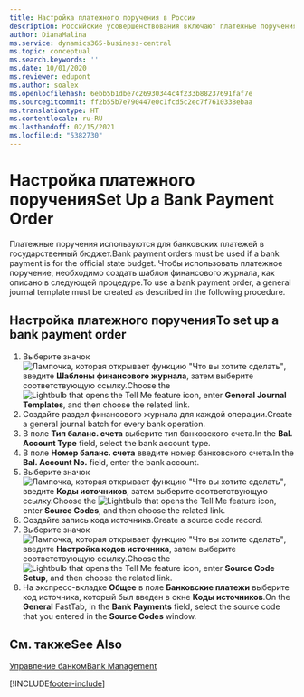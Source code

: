 ```yaml
---
title: Настройка платежного поручения в России
description: Российские усовершенствования включают платежные поручения.
author: DianaMalina
ms.service: dynamics365-business-central
ms.topic: conceptual
ms.search.keywords: ''
ms.date: 10/01/2020
ms.reviewer: edupont
ms.author: soalex
ms.openlocfilehash: 6ebb5b1dbe7c26930344c4f233b88237691faf7e
ms.sourcegitcommit: ff2b55b7e790447e0c1fcd5c2ec7f7610338ebaa
ms.translationtype: HT
ms.contentlocale: ru-RU
ms.lasthandoff: 02/15/2021
ms.locfileid: "5382730"
---
```

# <a name="set-up-a-bank-payment-order"></a><span data-ttu-id="a8cfa-103">Настройка платежного поручения</span><span class="sxs-lookup"><span data-stu-id="a8cfa-103">Set Up a Bank Payment Order</span></span>

<span data-ttu-id="a8cfa-104">Платежные поручения используются для банковских платежей в государственный бюджет.</span><span class="sxs-lookup"><span data-stu-id="a8cfa-104">Bank payment orders must be used if a bank payment is for the official state budget.</span></span> <span data-ttu-id="a8cfa-105">Чтобы использовать платежное поручение, необходимо создать шаблон финансового журнала, как описано в следующей процедуре.</span><span class="sxs-lookup"><span data-stu-id="a8cfa-105">To use a bank payment order, a general journal template must be created as described in the following procedure.</span></span>

## <a name="to-set-up-a-bank-payment-order"></a><span data-ttu-id="a8cfa-106">Настройка платежного поручения</span><span class="sxs-lookup"><span data-stu-id="a8cfa-106">To set up a bank payment order</span></span>

1. <span data-ttu-id="a8cfa-107">Выберите значок ![Лампочка, которая открывает функцию "Что вы хотите сделать"](../../media/ui-search/search_small.png "Что вы хотите сделать"), введите **Шаблоны финансового журнала**, затем выберите соответствующую ссылку.</span><span class="sxs-lookup"><span data-stu-id="a8cfa-107">Choose the ![Lightbulb that opens the Tell Me feature](../../media/ui-search/search_small.png "Tell me what you want to do") icon, enter **General Journal Templates**, and then choose the related link.</span></span>
2. <span data-ttu-id="a8cfa-108">Создайте раздел финансового журнала для каждой операции.</span><span class="sxs-lookup"><span data-stu-id="a8cfa-108">Create a general journal batch for every bank operation.</span></span>
3. <span data-ttu-id="a8cfa-109">В поле **Тип баланс. счета** выберите тип банковского счета.</span><span class="sxs-lookup"><span data-stu-id="a8cfa-109">In the **Bal. Account Type** field, select the bank account type.</span></span>
4. <span data-ttu-id="a8cfa-110">В поле **Номер баланс. счета** введите номер банковского счета.</span><span class="sxs-lookup"><span data-stu-id="a8cfa-110">In the **Bal. Account No.** field, enter the bank account.</span></span>
5. <span data-ttu-id="a8cfa-111">Выберите значок ![Лампочка, которая открывает функцию "Что вы хотите сделать"](../../media/ui-search/search_small.png "Что вы хотите сделать"), введите **Коды источников**, затем выберите соответствующую ссылку.</span><span class="sxs-lookup"><span data-stu-id="a8cfa-111">Choose the ![Lightbulb that opens the Tell Me feature](../../media/ui-search/search_small.png "Tell me what you want to do") icon, enter **Source Codes**, and then choose the related link.</span></span>
6. <span data-ttu-id="a8cfa-112">Создайте запись кода источника.</span><span class="sxs-lookup"><span data-stu-id="a8cfa-112">Create a source code record.</span></span>
7. <span data-ttu-id="a8cfa-113">Выберите значок ![Лампочка, которая открывает функцию "Что вы хотите сделать"](../../media/ui-search/search_small.png "Что вы хотите сделать"), введите **Настройка кодов источника**, затем выберите соответствующую ссылку.</span><span class="sxs-lookup"><span data-stu-id="a8cfa-113">Choose the ![Lightbulb that opens the Tell Me feature](../../media/ui-search/search_small.png "Tell me what you want to do") icon, enter **Source Code Setup**, and then choose the related link.</span></span>
8. <span data-ttu-id="a8cfa-114">На экспресс-вкладке **Общее** в поле **Банковские платежи** выберите код источника, который был введен в окне **Коды источников**.</span><span class="sxs-lookup"><span data-stu-id="a8cfa-114">On the **General** FastTab, in the **Bank Payments** field, select the source code that you entered in the **Source Codes** window.</span></span>

## <a name="see-also"></a><span data-ttu-id="a8cfa-115">См. также</span><span class="sxs-lookup"><span data-stu-id="a8cfa-115">See Also</span></span>

 [<span data-ttu-id="a8cfa-116">Управление банком</span><span class="sxs-lookup"><span data-stu-id="a8cfa-116">Bank Management</span></span>](Bank-Management.md)  


[!INCLUDE[footer-include](../../includes/footer-banner.md)]